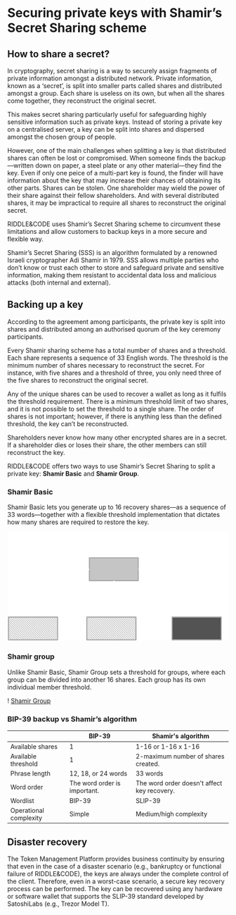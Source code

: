# Securing private keys with Shamir’s Secret Sharing scheme


## How to share a secret?

In cryptography, secret sharing is a way to securely assign fragments of private information amongst a distributed network. Private information, known as a ‘secret’, is split into smaller parts called shares and distributed amongst a group. Each share is useless on its own, but when all the shares come together, they reconstruct the original secret.

This makes secret sharing particularly useful for safeguarding highly sensitive information such as private keys. Instead of storing a private key on a centralised server, a key can be split into shares and dispersed amongst the chosen group of people.

However, one of the main challenges when splitting a key is that distributed shares can often be lost or compromised. When someone finds the backup—written down on paper, a steel plate or any other material—they find the key. Even if only one peice of a multi-part key is found, the finder will have information about the key that may increase their chances of obtaining its other parts. Shares can be stolen. One shareholder may wield the power of their share against their fellow shareholders. And with several distributed shares, it may be impractical to require all shares to reconstruct the original secret.

RIDDLE&CODE uses Shamir’s Secret Sharing scheme to circumvent these limitations and allow customers to backup keys in a more secure and flexible way.

Shamir’s Secret Sharing (SSS) is an algorithm formulated by a renowned Israeli cryptographer Adi Shamir in 1979. SSS allows multiple parties who don’t know or trust each other to store and safeguard private and sensitive information, making them resistant to accidental data loss and malicious attacks (both internal and external).


## Backing up a key

According to the agreement among participants, the private key is split into shares and distributed among an authorised quorum of the key ceremony participants.

Every Shamir sharing scheme has a total number of shares and a threshold. Each share represents a sequence of 33 English words. The threshold is the minimum number of shares necessary to reconstruct the secret. For instance, with five shares and a threshold of three, you only need three of the five shares to reconstruct the original secret.

Any of the unique shares can be used to recover a wallet as long as it fulfils the threshold requirement. There is a minimum threshold limit of two shares, and it is not possible to set the threshold to a single share. The order of shares is not important; however, if there is anything less than the defined threshold, the key can’t be reconstructed.

Shareholders never know how many other encrypted shares are in a secret. If a shareholder dies or loses their share, the other members can still reconstruct the key.

RIDDLE&CODE offers two ways to use Shamir’s Secret Sharing to split a private key: **Shamir Basic** and **Shamir Group**.


### Shamir Basic

Shamir Basic lets you generate up to 16 recovery shares—as a sequence of 33 words—together with a flexible threshold implementation that dictates how many shares are required to restore the key.

![Shamir Basic](./assets/shamir-basic.png)


### Shamir group

Unlike Shamir Basic, Shamir Group sets a threshold for groups, where each group can be divided into another 16 shares. Each group has its own individual member threshold.

! [Shamir Group](./assets/shamir-group.png)


### BIP-39 backup vs Shamir’s algorithm

|                   | BIP-39       | Shamir's algorithm |
|-------------------|-------------- |--------------------|
| Available shares  | 1              | 1-16 or 1-16 x 1-16|  
| Available threshold|1              | 2-maximum number of shares created.|
| Phrase length     |12, 18, or 24 words|33 words|
| Word order        |The word order is important.|The word order doesn't affect key recovery.|
| Wordlist          |BIP-39          |SLIP-39               |
| Operational complexity| Simple               |Medium/high complexity |



## Disaster recovery

The Token Management Platform provides business continuity by ensuring that even in the case of a disaster scenario (e.g., bankruptcy or functional failure of RIDDLE&CODE), the keys are always under the complete control of the client. Therefore, even in a worst-case scenario, a secure key recovery process can be performed. The key can be recovered using any hardware or software wallet that supports the SLIP-39 standard developed by SatoshiLabs (e.g., Trezor Model T).
